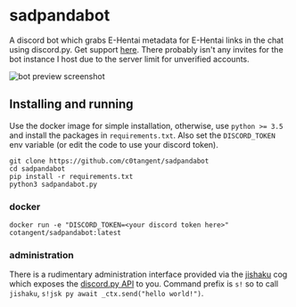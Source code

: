 # sadpandabot

A discord bot which grabs E-Hentai metadata for E-Hentai links in the chat using discord.py. Get support [here](https://discord.gg/SWpwrtC). There probably isn't any invites for the bot instance I host due to the server limit for unverified accounts.

![bot preview screenshot](https://cloud.githubusercontent.com/assets/28670199/26400135/273b5526-40b2-11e7-9f8f-1254e4fde31d.png)

## Installing and running

Use the docker image for simple installation, otherwise, use `python >= 3.5` and install the packages in `requirements.txt`. Also set the `DISCORD_TOKEN` env variable (or edit the code to use your discord token).

```
git clone https://github.com/c0tangent/sadpandabot
cd sadpandabot
pip install -r requirements.txt
python3 sadpandabot.py
```

### docker

```
docker run -e "DISCORD_TOKEN=<your discord token here>" cotangent/sadpandabot:latest
```

### administration

There is a rudimentary administration interface provided via the [jishaku](https://github.com/Gorialis/jishaku) cog which exposes the [discord.py API](https://discordpy.readthedocs.io/en/rewrite/) to you. Command prefix is `s!` so to call `jishaku`, `s!jsk py await _ctx.send("hello world!")`.
